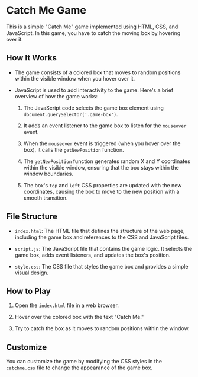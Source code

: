 # Catch Me Game

This is a simple "Catch Me" game implemented using HTML, CSS, and JavaScript. In this game, you have to catch the moving box by hovering over it.

## How It Works

- The game consists of a colored box that moves to random positions within the visible window when you hover over it.

- JavaScript is used to add interactivity to the game. Here's a brief overview of how the game works:

    1. The JavaScript code selects the game box element using `document.querySelector('.game-box')`.

    2. It adds an event listener to the game box to listen for the `mouseover` event.

    3. When the `mouseover` event is triggered (when you hover over the box), it calls the `getNewPosition` function.

    4. The `getNewPosition` function generates random X and Y coordinates within the visible window, ensuring that the box stays within the window boundaries.

    5. The box's `top` and `left` CSS properties are updated with the new coordinates, causing the box to move to the new position with a smooth transition.

## File Structure

- `index.html`: The HTML file that defines the structure of the web page, including the game box and references to the CSS and JavaScript files.

- `script.js`: The JavaScript file that contains the game logic. It selects the game box, adds event listeners, and updates the box's position.

- `style.css`: The CSS file that styles the game box and provides a simple visual design.

## How to Play

1. Open the `index.html` file in a web browser.

2. Hover over the colored box with the text "Catch Me."

3. Try to catch the box as it moves to random positions within the window.

## Customize

You can customize the game by modifying the CSS styles in the `catchme.css` file to change the appearance of the game box.
